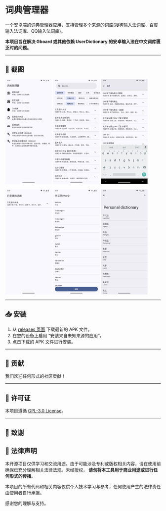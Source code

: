 # 词典管理器

一个安卓端的词典管理器应用，支持管理多个来源的词库(搜狗输入法词库、百度输入法词库、QQ输入法词库)。

**本项目旨在解决 Gboard 或其他依赖 UserDictionary 的安卓输入法在中文词库匮乏时的问题。**

---

## 📸 截图

<p float="center">
   <img src="./screenshot/Screenshot_20250728_013235.webp" width="30%"/>
   <img src="./screenshot/Screenshot_20250728_013257.webp" width="30%"/>
   <img src="./screenshot/Screenshot_20250728_014028.webp" width="30%"/>
</p>
<p float="center">
   <img src="./screenshot/Screenshot_20250728_013338.webp" width="30%"/>
   <img src="./screenshot/Screenshot_20250728_013406.webp" width="30%"/>
   <img src="./screenshot/Screenshot_20250728_014417.webp" width="30%"/>
</p>

---

## 📥 安装

1. 从 [releases 页面](https://github.com/halifox/DictionaryManager/releases) 下载最新的 APK 文件。
2. 在您的设备上启用 “安装来自未知来源的应用”。
3. 点击下载的 APK 文件进行安装。

---

## 🤝 贡献

我们欢迎任何形式的社区贡献！

---

## 📜 许可证

本项目遵循 [GPL-3.0 License](LICENSE)。

---

## 🙏 致谢

## 📢 法律声明

本开源项目仅供学习和交流用途。由于可能涉及专利或版权相关内容，请在使用前确保已充分理解相关法律法规。未经授权，
**请勿将本工具用于商业用途或进行任何形式的传播**。

本项目的所有代码和相关内容仅供个人技术学习与参考，任何使用产生的法律责任由使用者自行承担。

感谢您的理解与支持。